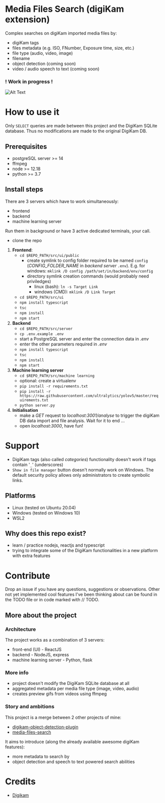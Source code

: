 # Media Files Search (digiKam extension)
Complex searches on digiKam imported media files by:
- digiKam tags
- files metadata (e.g. ISO, FNumber, Exposure time, size, etc.)
- file type (audio, video, image)
- filename
- object detection (coming soon)
- video / audio speech to text (coming soon)

### ! Work in progress !

![Alt Text](resources/demo.gif)

# How to use it
Only `SELECT` queries are made between this project and the DigiKam SQLite database. Thus no modifications are made to the original DigiKam DB.

## Prerequisites
- postgreSQL server >= 14
- ffmpeg
- node >= 12.18
- python >= 3.7

## Install steps
There are 3 servers which have to work simultaneously:
- frontend
- backend
- machine learning server

Run them in background or have 3 active dedicated terminals, your call.

- clone the repo
1. **Frontend**:
	- `cd $REPO_PATH/src/ui/public`
		- create symlink to config folder required to be named `config` (*CONFIG_FOLDER_NAME* in *backend server* `.env`). E.g. for windows: `mklink /D config /path/set/in/backend/env/config`
		- directory symlink creation commands (would probably need priviledges)
			- linux (bash): `ln -s Target Link`
			- windows (CMD): `mklink /D Link Target`
	- `cd $REPO_PATH/src/ui`
	- `npm install typescript`
	- `tsc`
	- `npm install`
	- `npm start`
2. **Backend**
	- `cd $REPO_PATH/src/server`
	- `cp .env.example .env`
	- start a PostgreSQL server and enter the connection data in *.env*
	- enter the other parameters required in *.env*
	- `npm install typescript`
	- `tsc`
	- `npm install`
	- `npm start`
3. **Machine learning server**
	- `cd $REPO_PATH/src/machine learning`
	- optional: create a virtualenv 
	- `pip install -r requirements.txt`
	- `pip install -r https://raw.githubusercontent.com/ultralytics/yolov5/master/requirements.txt`
	- `python server.py`
4. **Initialisation**
	- make a *GET* request to *localhost:3001/analyse* to trigger the digiKam DB data import and file analysis. Wait for it to end ...
	- open *localhost:3000*, have fun!

# Support
- DigiKam tags (also called *categories*) functionality doesn't work if tags contain '`_`' (underscores)
- `Show in file manager` button doesn't normally work on Windows. The default security policy allows only administrators to create symbolic links.

## Platforms
- Linux (tested on Ubuntu 20.04)
- Windows (tested on Windows 10)
- WSL2

## Why does this repo exist?
- learn / practice nodejs, reactjs and typescript
- trying to integrate some of the DigiKam functionalities in a new platform with extra features

# Contribute
Drop an issue if you have any questions, suggestions or observations. Other not yet implemented cool features I've been thinking about can be found in the TODO file or in code marked with // TODO.

## More about the project
### Architecture
The project works as a combination of 3 servers:
- front-end (UI) - ReactJS
- backend - NodeJS, express
- machine learning server - Python, flask

### More info
- project doesn't modify the DigiKam SQLite database at all
- aggregated metadata per media file type (image, video, audio)
- creates preview gifs from videos using ffmpeg

### Story and ambitions
This project is a merge between 2 other projects of mine:
- [digikam-object-detection-plugin](https://github.com/oliveox/digikam-object-detection-plugin)
- [media-files-search](https://github.com/oliveox/media-files-search)

It aims to introduce (along the already available awesome digiKam features):
- more metadata to search by
- object detection and speech to text powered search abilities

# Credits
- [Digikam](https://www.digikam.org)


